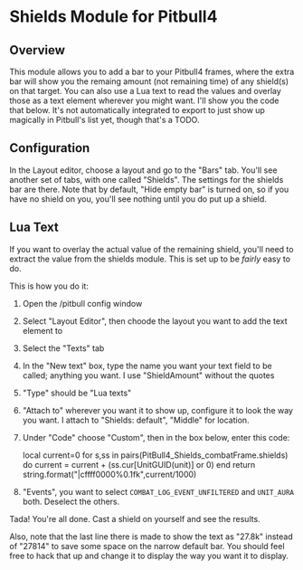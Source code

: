 Shields Module for Pitbull4
===========================

Overview
--------

This module allows you to add a bar to your Pitbull4 frames, where the extra bar will show you the remaing amount (not remaining time) of any shield(s) on that target.  You can also use a Lua text to read the values and overlay those as a text element wherever you might want.  I'll show you the code that below.  It's not automatically integrated to export to just show up magically in Pitbull's list yet, though that's a TODO.

Configuration
-------------
In the Layout editor, choose a layout and go to the "Bars" tab.  You'll see another set of tabs, with one called "Shields".  The settings for the shields bar are there.  Note that by default, "Hide empty bar" is turned on, so if you have no shield on you, you'll see nothing until you do put up a shield.


Lua Text
--------
If you want to overlay the actual value of the remaining shield, you'll need to extract the value from the shields module.  This is set up to be *fairly* easy to do.

This is how you do it:

1. Open the /pitbull config window
2. Select "Layout Editor", then choode the layout you want to add the text element to
3. Select the "Texts" tab
4. In the "New text" box, type the name you want your text field to be called; anything you want.  I use "ShieldAmount" without the quotes
5. "Type" should be "Lua texts"
6. "Attach to" wherever you want it to show up, configure it to look the way you want.  I attach to "Shields: default", "Middle" for location.
7. Under "Code" choose "Custom", then in the box below, enter this code:


    local current=0
    for s,ss in pairs(PitBull4_Shields_combatFrame.shields) do
      current = current + (ss.cur[UnitGUID(unit)] or 0)
    end
    return string.format("|cffff0000%0.1fk",current/1000)


8. "Events", you want to select `COMBAT_LOG_EVENT_UNFILTERED` and `UNIT_AURA` both.  Deselect the others.

Tada!  You're all done.  Cast a shield on yourself and see the results.

Also, note that the last line there is made to show the text as "27.8k" instead of "27814" to save some space on the narrow default bar.  You should feel free to hack that up and change it to display the way you want it to display.
